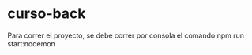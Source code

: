 # curso-back


Para correr el proyecto, se debe correr por consola el comando npm run start:nodemon

